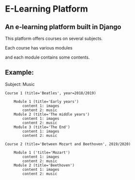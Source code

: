 # E-Learning Platform
## An e-learning platform built in Django

This platform offers courses on several subjects.

Each course has various modules 

and each module contains some contents.

## Example:

Subject: Music

    Course 1 (title='Beatles', year=2018/2019)

        Module 1 (title='Early years')
            content 1: images
            content 2: music
        Module 2 (title='The middle years')
            content 1: images
            content 2: music
        Module 3 (title='The End')
            content 1: images
            content 2: music

    Course 2 (title='Between Mozart and Beethoven', 2019/2020)

        Module 1 ('title='Mozart')
            content 1: images
            content 2: music
        Module 2 (title='Beethoven')
            content 1: images
            content 2: music
            